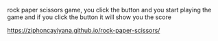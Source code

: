 rock paper scissors game,
you click the button and you start playing the game 
and if you click the button it will show you the score 

 https://ziphoncayiyana.github.io/rock-paper-scissors/
